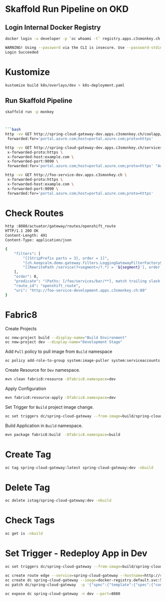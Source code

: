 
# Skaffold Run Pipeline on OKD
## Login Internal Docker Registry
```bash
docker login -u developer -p `oc whoami -t` registry.apps.c3smonkey.ch

WARNING! Using --password via the CLI is insecure. Use --password-stdin.
Login Succeeded
```

# Kustomize 
```bash
kustomize build k8s/overlays/dev > k8s-deployment.yaml
```

## Run Skaffold Pipeline
```bash
skaffold run -p monkey



```bash
http -vv GET http://spring-cloud-gateway-dev.apps.c3smonkey.ch/coolapp/services/foo \
 forwarded:for='portal.azure.com;host=portal.azure.com;proto=https' 
```



```bash
http -vv GET http://spring-cloud-gateway-dev.apps.c3smonkey.ch/services/foo \
 x-forwarded-proto:https \
 x-forwarded-host:example.com \
 x-forwarded-port:9090 \
 forwarded:for='portal.azure.com;host=portal.azure.com;proto=https' "Authorization: Bearer ${TOKEN}" 
```

```bash
http -vv GET http://foo-service-dev.apps.c3smonkey.ch \
 x-forwarded-proto:https \
 x-forwarded-host:example.com \
 x-forwarded-port:9090 \
 forwarded:for='portal.azure.com;host=portal.azure.com;proto=https'
```


# Check Routes
```bash
http :8080/actuator/gateway/routes/openshift_route
HTTP/1.1 200 OK
Content-Length: 491
Content-Type: application/json

{
    "filters": [
        "[[StripPrefix parts = 3], order = 1]",
        "[ch.keepcalm.demo.gateway.filters.LoggingGatewayFilterFactory$apply$1@1edf183d, order = 1]",
        "[[RewritePath /service(?<segment>/?.*) = '${segment}'], order = 2]"
    ],
    "order": 0,
    "predicate": "(Paths: [/foo/services/bar/**], match trailing slash: true && Between: 2019-08-12T23:33:47.789+02:00[CET] and 2019-09-12T23:33:47.789+02:00[CET])",
    "route_id": "openshift_route",
    "uri": "http://foo-service-development.apps.c3smonkey.ch:80"
}
```


# Fabric8 

Create Projects
```bash
oc new-project build --display-name="Build Environment"
oc new-project dev --display-name="Development Stage"
```

Add `Pull` policy to pull image from `Build` namespace
```bash
oc policy add-role-to-group system:image-puller system:serviceaccounts:dev -n build
```


Create Resource for `Dev` namespace.
```bash
mvn clean fabric8:resource -Dfabric8.namespace=dev
```

Apply Configuration
```bash
mvn fabric8:resource-apply -Dfabric8.namespace=dev
```
Set Trigger for `Build` project image change.
```bash
oc set triggers dc/spring-cloud-gateway --from-image=build/spring-cloud-gateway:latest -c spring-cloud-gateway -ndev

```

Build Application in `Build` namespace.
```bash
mvn package fabric8:build  -Dfabric8.namespace=build
```






# Create Tag
````bash
oc tag spring-cloud-gateway:latest spring-cloud-gateway:dev -nbuild
````
# Delete Tag
```bash
oc delete istag/spring-cloud-gateway:dev -nbuild
```
# Check Tags
```bash
oc get is -nbuild
```






# Set Trigger - Redeploy App in Dev 
```bash
oc set triggers dc/spring-cloud-gateway --from-image=build/spring-cloud-gateway:dev -c spring-cloud-gateway -ndev
```




```bash
oc create route edge --service=spring-cloud-gateway --hostname=http://spring-cloud-gateway-build.apps.c3smonkey.ch/ --path=/
oc create dc spring-cloud-gateway --image=docker-registry.default.svc:5000/build/spring-cloud-gateway:latest -n dev
oc patch dc/spring-cloud-gateway  -p '{"spec":{"template":{"spec":{"containers":[{"name":"default-container","imagePullPolicy":"Always"}]}}}}' -n dev

oc expose dc spring-cloud-gateway -n dev --port=8080

```
